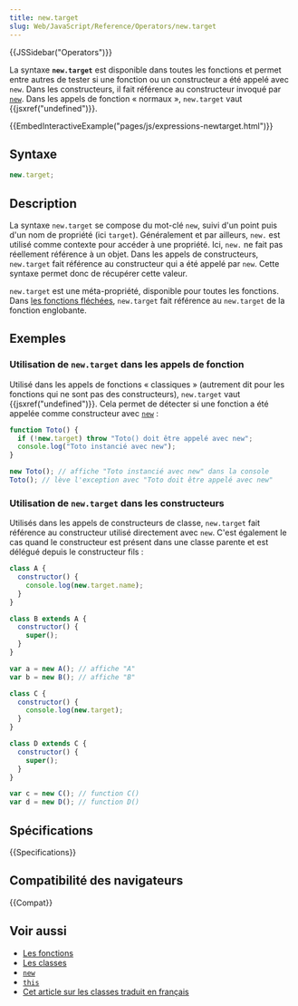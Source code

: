 ```yaml
---
title: new.target
slug: Web/JavaScript/Reference/Operators/new.target
---
```


{{JSSidebar("Operators")}}

La syntaxe **`new.target`** est disponible dans toutes les fonctions et permet entre autres de tester si une fonction ou un constructeur a été appelé avec `new`. Dans les constructeurs, il fait référence au constructeur invoqué par [`new`](/fr/docs/Web/JavaScript/Reference/Opérateurs/L_opérateur_new). Dans les appels de fonction « normaux », `new.target` vaut {{jsxref("undefined")}}.

{{EmbedInteractiveExample("pages/js/expressions-newtarget.html")}}

## Syntaxe

```js
new.target;
```

## Description

La syntaxe `new.target` se compose du mot-clé `new`, suivi d'un point puis d'un nom de propriété (ici `target`). Généralement et par ailleurs, `new.` est utilisé comme contexte pour accéder à une propriété. Ici, `new.` ne fait pas réellement référence à un objet. Dans les appels de constructeurs, `new.target` fait référence au constructeur qui a été appelé par `new`. Cette syntaxe permet donc de récupérer cette valeur.

`new.target` est une méta-propriété, disponible pour toutes les fonctions. Dans [les fonctions fléchées](/fr/docs/Web/JavaScript/Reference/Fonctions/Fonctions_fléchées), `new.target` fait référence au `new.target` de la fonction englobante.

## Exemples

### Utilisation de `new.target` dans les appels de fonction

Utilisé dans les appels de fonctions « classiques » (autrement dit pour les fonctions qui ne sont pas des constructeurs), `new.target` vaut {{jsxref("undefined")}}. Cela permet de détecter si une fonction a été appelée comme constructeur avec [`new`](/fr/docs/Web/JavaScript/Reference/Opérateurs/L_opérateur_new) :

```js
function Toto() {
  if (!new.target) throw "Toto() doit être appelé avec new";
  console.log("Toto instancié avec new");
}

new Toto(); // affiche "Toto instancié avec new" dans la console
Toto(); // lève l'exception avec "Toto doit être appelé avec new"
```

### Utilisation de `new.target` dans les constructeurs

Utilisés dans les appels de constructeurs de classe, `new.target` fait référence au constructeur utilisé directement avec `new`. C'est également le cas quand le constructeur est présent dans une classe parente et est délégué depuis le constructeur fils :

```js
class A {
  constructor() {
    console.log(new.target.name);
  }
}

class B extends A {
  constructor() {
    super();
  }
}

var a = new A(); // affiche "A"
var b = new B(); // affiche "B"

class C {
  constructor() {
    console.log(new.target);
  }
}

class D extends C {
  constructor() {
    super();
  }
}

var c = new C(); // function C()
var d = new D(); // function D()
```

## Spécifications

{{Specifications}}

## Compatibilité des navigateurs

{{Compat}}

## Voir aussi

- [Les fonctions](/fr/docs/Web/JavaScript/Reference/Fonctions)
- [Les classes](/fr/docs/Web/JavaScript/Reference/Classes)
- [`new`](/fr/docs/Web/JavaScript/Reference/Opérateurs/L_opérateur_new)
- [`this`](/fr/docs/Web/JavaScript/Reference/Opérateurs/L_opérateur_this)
- [Cet article sur les classes traduit en français](https://tech.mozfr.org/post/2015/08/12/ES6-en-details-%3A-les-sous-classes-et-l-heritage)
